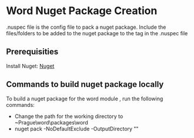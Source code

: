 # Word Nuget Package Creation
.nuspec file is the config file to pack a nuget package. Include the files/folders to be added to the nuget package to the <files> tag in the .nuspec file

## Prerequisities
Install Nuget:
[Nuget](https://nuget.org/downloads/)

## Commands to build nuget package locally
To build a nuget package for the word module , run the following commands:
* Change the path for the working directory to ~Prague\word\packages\word
* nuget pack -NoDefaultExclude -OutputDirectory "<Destination file path>"
